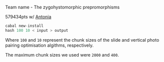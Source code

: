 Team name - The zygohystomorphic prepromorphisms

579434pts w/ [Antonia](https://github.com/tonianelope)

```haskell
cabal new-install
hash 100 10 < input > output
```

Where `100` and `10` represent the chunk sizes of the slide and vertical photo pairing optimisation algithms, respectively.

The maximum chunk sizes we used were `2000` and `400`.
